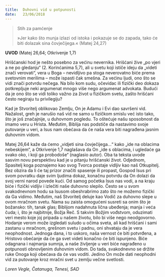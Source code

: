 ```yaml
---
title:  Duhovni vid u potpunosti
date:   23/06/2018
---
```


> <p>Stih za pamćenje</p>
> »Jer kako što munja izlazi od istoka i pokazuje se do zapada, tako će biti dolazak sina čovječijega.« (Matej 24,27)

**UVOD** (Matej 26,64; Otkrivenje 1,7)

Hrišćanski hod je nešto posebno za većinu nevernika. Hrišćani žive „po vjeri a ne po gledanju“ (2. Korinćanima 5,7), ali u svetu koji ističe ideju da „videti znači verovati“, vera u Boga – nevidljivo pa stoga neverovatno biće prema svetovnim merilima – može ispasti čak smešna. Za većinu ljudi, ono što se vidi znači potvrdu nečega. Na bilo kom sudu, očevidac ili fizički deo dokaza potkrepljuje neki argumenat mnogo više nego argumenat advokata. Budući da je ono što se vidi toliko važno za život u fizičkom svetu, zašto hrišćani često negiraju tu privilegiju?

Kad  je Stvoritelj oblikovao Zemlju, On je Adamu i Evi dao savršeni vid. Nažalost, greh je narušio naš vid ne samo u fizičkom smislu već isto tako, što je još značajnije, u duhovnom pogledu. To oštećuje našu sposobnost da imamo veru u Hrista. Međutim, Biblija nas podstiče da nastavimo svoje putovanje u veri, a Isus nam obećava da će naša vera biti nagrađena jasnim duhovnim vidom.

Matej 26,64 kaže da ćemo „vidjeti sina čovječijega...“ kako „ide na oblacima nebeskijem“, a Otkrivenje 1,7 naglašava da On „ide s oblacima, i ugledaće ga svako oko, i koji ga probodoše“ (naglasio autor). Oba ta teksta uvode sasvim novu perspektivu kad je u pitanju hrišćanski život. Odjednom, Spasitelj koga poznajemo kao svog Tvorca postaje vidljiv kao naš Otkupitelj. Bez obzira da li će taj prizor značiti spasenje ili propast, Gospod Isus pri svom povratku daje svim ljudima dokaz, konačnu potvrdu da On dolazi da svoj verni narod povede kući. Od samog početka Isus nas vodi, a na kraju biće i fizički vidljiv i izlečiti naše duhovno slepilo.
Često se u svom svakodnevnom hodu sa Isusom obeshrabrimo zato što ne možemo fizički da Ga vidimo. Međutim, naš Stvoritelj deluje kao Vodič za duhovno slepe u ovom mračnom svetu. Nama su zaista omogućeni susreti sa onim što je božansko: tih, tanak glas; Biblijom nadahnuta lična ubeđenja; manja i veća čuda; i, što je najbitnije, Božja Reč. S takvim Božjim vođstvom, oduzimati veri mesto koje joj pripada u našem životu, bilo bi više nego neodgovorno.
Hodanje verom može izgledati suludo u očima sveta, ali kad hrišćani i sami zastanu u mračnom, grešnom svetu i padnu, oni shvataju da je vera neophodnost. Jednoga dana, i to uskoro, naša vernost će biti potvrđena, a Hristovo obećanje da će ga svet videti konačno će biti ispunjeno. Biće odagnana i najmanja sumnja, a naše življenje u veri biće nagrađeno u potpunosti obnovljenim duhovnim vidom. Do tada, svakodnevno se držite ruke Onoga koji obećava da će vas voditi. Jedino On može dati neophodni vid za putovanje kroz mračni svet u zemlju večne svetlosti.

*Loren Vegle, Čatanuga, Tenesi, SAD*
